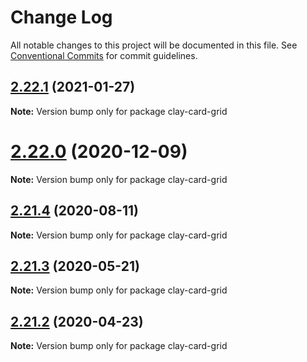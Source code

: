 # Change Log

All notable changes to this project will be documented in this file.
See [Conventional Commits](https://conventionalcommits.org) for commit guidelines.

## [2.22.1](https://github.com/liferay/clay/tree/master/packages/clay-card-grid/compare/v2.22.0...v2.22.1) (2021-01-27)

**Note:** Version bump only for package clay-card-grid





# [2.22.0](https://github.com/liferay/clay/tree/master/packages/clay-card-grid/compare/v2.21.5...v2.22.0) (2020-12-09)

**Note:** Version bump only for package clay-card-grid





## [2.21.4](https://github.com/liferay/clay/tree/master/packages/clay-card-grid/compare/v2.21.3...v2.21.4) (2020-08-11)

**Note:** Version bump only for package clay-card-grid





## [2.21.3](https://github.com/liferay/clay/tree/master/packages/clay-card-grid/compare/v2.21.2...v2.21.3) (2020-05-21)

**Note:** Version bump only for package clay-card-grid





## [2.21.2](https://github.com/liferay/clay/tree/master/packages/clay-card-grid/compare/v2.21.1...v2.21.2) (2020-04-23)

**Note:** Version bump only for package clay-card-grid
